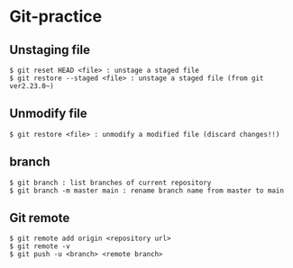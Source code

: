 # Git-practice

## Unstaging file
    
    $ git reset HEAD <file> : unstage a staged file
    $ git restore --staged <file> : unstage a staged file (from git ver2.23.0~)

## Unmodify file
	$ git restore <file> : unmodify a modified file (discard changes!!)


## branch

    $ git branch : list branches of current repository
    $ git branch -m master main : rename branch name from master to main

## Git remote
	$ git remote add origin <repository url>
	$ git remote -v
	$ git push -u <branch> <remote branch>
